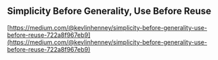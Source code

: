 ## Simplicity Before Generality, Use Before Reuse
  
  [https://medium.com/@kevlinhenney/simplicity-before-generality-use-before-reuse-722a8f967eb9](https://medium.com/@kevlinhenney/simplicity-before-generality-use-before-reuse-722a8f967eb9)